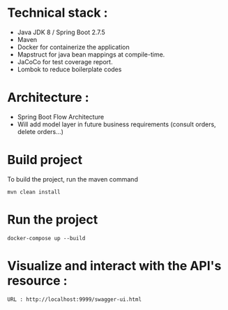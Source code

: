 
# Technical stack :
* Java JDK 8 / Spring Boot 2.7.5
* Maven
* Docker for containerize the application
* Mapstruct for java bean mappings at compile-time.
* JaCoCo for test coverage report.
* Lombok to reduce boilerplate codes

# Architecture  :
* Spring Boot Flow Architecture
* Will add model layer in future business requirements (consult orders, delete orders...)

# Build project
To build the project, run the maven command
```
mvn clean install
```

# Run the project
```
docker-compose up --build
```

# Visualize and interact with the API's resource :
```
URL : http://localhost:9999/swagger-ui.html
```
